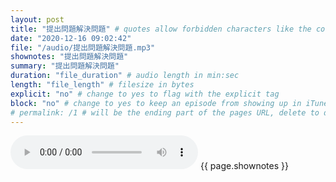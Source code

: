 ```yaml
---
layout: post
title: "提出問題解決問題" # quotes allow forbidden characters like the colon
date: "2020-12-16 09:02:42"
file: "/audio/提出問題解決問題.mp3"
shownotes: "提出問題解決問題"
summary: "提出問題解決問題"
duration: "file_duration" # audio length in min:sec
length: "file_length" # filesize in bytes
explicit: "no" # change to yes to flag with the explicit tag
block: "no" # change to yes to keep an episode from showing up in iTunes
# permalink: /1 # will be the ending part of the pages URL, delete to default to the title
---
```


<audio controls>
<source src="{{site.url}}{{site.baseurl}}{{ page.file }}" type="audio/x-mp3">
Your browser does not support the audio element.
</audio>
{{ page.shownotes }}
